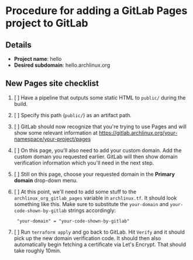 <!--
This template should be used by DevOps members when adding a GitLab Pages project to GitLab.

In order to use GitLab Pages with Arch Linux, you'll have to specifically request a custom subdomain
below `pkgbuild.com` or `archlinux.org` to be assigned. We don't allow random projects to use Pages
because of legal and safety reasons (we don't want people to be able to trick others into thinking
something hosted below one of our domains is official).
-->

# Procedure for adding a GitLab Pages project to GitLab

## Details
- **Project name**: hello
- **Desired subdomain**: hello.archlinux.org

## New Pages site checklist

1. [ ] Have a pipeline that outputs some static HTML to `public/` during the build.
1. [ ] Specify this path (`public/`) as an artifact path.
1. [ ] GitLab should now recognize that you're trying to use Pages and will show some relevant
       information at https://gitlab.archlinux.org/your-namespace/your-project/pages
1. [ ] On this page, you'll also need to add your custom domain. Add the custom domain you requested earlier.
       GitLab will then show domain verification information which you'll need in the next step.
1. [ ] Still on this page, choose your requested domain in the **Primary domain** drop-down menu.
1. [ ] At this point, we'll need to add some stuff to the `archlinux_org_gitlab_pages` variable in `archlinux.tf`. It should look something like this.
       Make sure to substitute the `your-domain` and `your-code-shown-by-gitlab` strings accordingly:

        "your-domain" = "your-code-shown-by-gitlab"

1. [ ] Run `terraform apply` and go back to GitLab. Hit `Verify` and it should pick up the new domain
       verification code. It should then also automatically begin fetching a certificate via Let's
       Encrypt. That should take roughly 10min.
